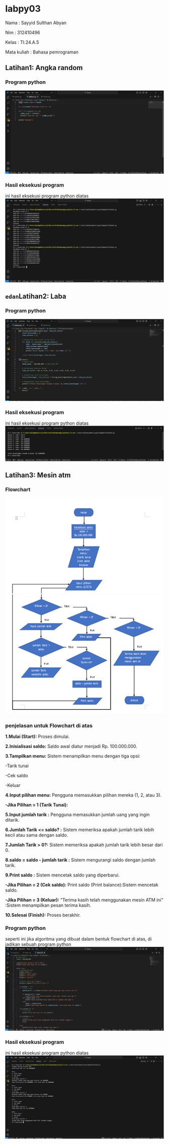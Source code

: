 # labpy03
Nama : Sayyid Sulthan Abyan <p>
Nim : 312410496 <p>
Kelas : TI.24.A.5 <p>
Mata kuliah : Bahasa pemrograman <p>

## Latihan1: Angka random
### Program python
![gambar1](screenshot/ft5.png)
### Hasil eksekusi program 
ini hasil eksekusi program python diatas
![gambar1](screenshot/ft6.png)

## `edan`Latihan2: Laba
### Program python
![gambar1](screenshot/ft7.png)
### Hasil eksekusi program 
ini hasil eksekusi program python diatas
![gambar1](screenshot/ft8.png)

## Latihan3: Mesin atm
### Flowchart 
![gambar1](screenshot/ft1.png)
![gambar1](screenshot/ft2.png)

### penjelasan untuk Flowchart di atas
**1.Mulai (Start):** Proses dimulai. <p>
**2.Inisialisasi saldo:** Saldo awal diatur menjadi Rp. 100.000.000. <p>
**3.Tampilkan menu:** Sistem menampilkan menu dengan tiga opsi: <p>
-Tarik tunai <p>
-Cek saldo <p>
-Keluar <p>
**4.Input pilihan menu:** Pengguna memasukkan pilihan mereka (1, 2, atau 3). <p>
**-Jika Pilihan = 1 (Tarik Tunai):** <p>
**5.Input jumlah tarik :** Pengguna memasukkan jumlah uang yang ingin ditarik. <p>
**6.Jumlah Tarik <= saldo? :** Sistem memeriksa apakah jumlah tarik lebih kecil atau sama dengan saldo. <p>
**7.Jumlah Tarik > 0?:** Sistem memeriksa apakah jumlah tarik lebih besar dari 0. <p>
**8.saldo = saldo - jumlah tarik :** Sistem mengurangi saldo dengan jumlah tarik. <p>
**9.Print saldo :** Sistem mencetak saldo yang diperbarui. <p>
**-Jika Pilihan = 2 (Cek saldo):** Print saldo (Print balance):Sistem mencetak saldo. <p>
**-Jika Pilihan = 3 (Keluar):** "Terima kasih telah menggunakan mesin ATM ini" :Sistem menampilkan pesan terima kasih. <p>
**10.Selesai (Finish):** Proses berakhir. <p>

### Program python
seperti ini jika algoritma yang dibuat dalam bentuk flowchart di atas, di jadikan sebuah program python
![gambar1](screenshot/ft3.png)

### Hasil eksekusi program 
ini hasil eksekusi program python diatas
![gambar1](screenshot/ft4.png)

